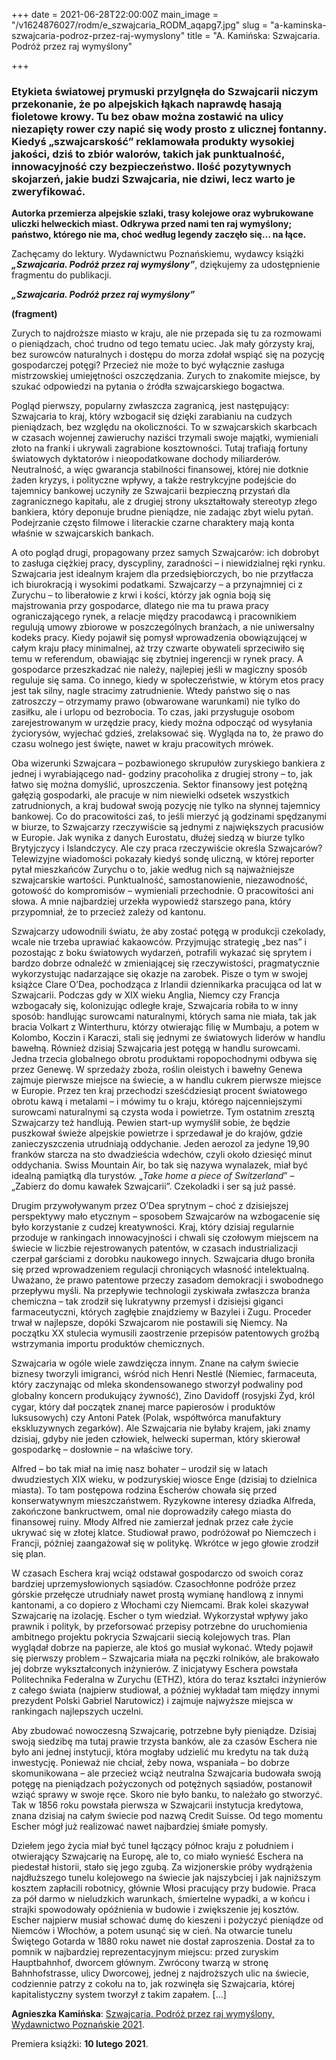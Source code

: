 +++
date = 2021-06-28T22:00:00Z
main_image = "/v1624876027/rodm/e_szwajcaria_RODM_aqapg7.jpg"
slug = "a-kaminska-szwajcaria-podroz-przez-raj-wymyslony"
title = "A. Kamińska: Szwajcaria. Podróż przez raj wymyślony"

+++
### **Etykieta światowej prymuski przylgnęła do Szwajcarii niczym przekonanie, że po alpejskich łąkach naprawdę hasają fioletowe krowy. Tu bez obaw można zostawić na ulicy niezapięty rower czy napić się wody prosto z ulicznej fontanny. Kiedyś „szwajcarskość” reklamowała produkty wysokiej jakości, dziś to zbiór walorów, takich jak punktualność, innowacyjność czy bezpieczeństwo. Ilość pozytywnych skojarzeń, jakie budzi Szwajcaria, nie dziwi, lecz warto je zweryfikować.**

**Autorka przemierza alpejskie szlaki, trasy kolejowe oraz wybrukowane uliczki helweckich miast. Odkrywa przed nami ten raj wymyślony; państwo, którego nie ma, choć według legendy zaczęło się… na łące.**

Zachęcamy do lektury. Wydawnictwu Poznańskiemu, wydawcy książki **_„Szwajcaria. Podróż przez raj wymyślony”_**, dziękujemy za udostępnienie fragmentu do publikacji.

**_„Szwajcaria. Podróż przez raj wymyślony”_**

**(fragment)**

Zurych to najdroższe miasto w kraju, ale nie przepada się tu za rozmowami o pieniądzach, choć trudno od tego tematu uciec. Jak mały górzysty kraj, bez surowców naturalnych i dostępu do morza zdołał wspiąć się na pozycję gospodarczej potęgi? Przecież nie może to być wyłącznie zasługa mistrzowskiej umiejętności oszczędzania. Zurych to znakomite miejsce, by szukać odpowiedzi na pytania o źródła szwajcarskiego bogactwa.

Pogląd pierwszy, popularny zwłaszcza zagranicą, jest następujący: Szwajcaria to kraj, który wzbogacił się dzięki zarabianiu na cudzych pieniądzach, bez względu na okoliczności. To w szwajcarskich skarbcach w czasach wojennej zawieruchy naziści trzymali swoje majątki, wymieniali złoto na franki i ukrywali zagrabione kosztowności. Tutaj trafiają fortuny światowych dyktatorów i nieopodatkowane dochody miliarderów. Neutralność, a więc gwarancja stabilności finansowej, której nie dotknie żaden kryzys, i polityczne wpływy, a także restrykcyjne podejście do tajemnicy bankowej uczyniły ze Szwajcarii bezpieczną przystań dla zagranicznego kapitału, ale z drugiej strony ukształtowały stereotyp złego bankiera, który deponuje brudne pieniądze, nie zadając zbyt wielu pytań. Podejrzanie często filmowe i literackie czarne charaktery mają konta właśnie w szwajcarskich bankach.

A oto pogląd drugi, propagowany przez samych Szwajcarów: ich dobrobyt to zasługa ciężkiej pracy, dyscypliny, zaradności – i niewidzialnej ręki rynku. Szwajcaria jest idealnym krajem dla przedsiębiorczych, bo nie przytłacza ich biurokracją i wysokimi podatkami. Szwajcarzy – a przynajmniej ci z Zurychu – to liberałowie z krwi i kości, którzy jak ognia boją się majstrowania przy gospodarce, dlatego nie ma tu prawa pracy ograniczającego rynek, a relacje między pracodawcą i pracownikiem regulują umowy zbiorowe w poszczególnych branżach, a nie uniwersalny kodeks pracy. Kiedy pojawił się pomysł wprowadzenia obowiązującej w całym kraju płacy minimalnej, aż trzy czwarte obywateli sprzeciwiło się temu w referendum, obawiając się zbytniej ingerencji w rynek pracy. A gospodarce przeszkadzać nie należy, najlepiej jeśli w magiczny sposób reguluje się sama. Co innego, kiedy w społeczeństwie, w którym etos pracy jest tak silny, nagle stracimy zatrudnienie. Wtedy państwo się o nas zatroszczy – otrzymamy prawo (obwarowane warunkami) nie tylko do zasiłku, ale i urlopu od bezrobocia. To czas, jaki przysługuje osobom zarejestrowanym w urzędzie pracy, kiedy można odpocząć od wysyłania życiorysów, wyjechać gdzieś, zrelaksować się. Wygląda na to, że prawo do czasu wolnego jest święte, nawet w kraju pracowitych mrówek.

Oba wizerunki Szwajcara – pozbawionego skrupułów zuryskiego bankiera z jednej i wyrabiającego nad- godziny pracoholika z drugiej strony – to, jak łatwo się można domyślić, uproszczenia. Sektor finansowy jest potężną gałęzią gospodarki, ale pracuje w nim niewielki odsetek wszystkich zatrudnionych, a kraj budował swoją pozycję nie tylko na słynnej tajemnicy bankowej. Co do pracowitości zaś, to jeśli mierzyć ją godzinami spędzanymi w biurze, to Szwajcarzy rzeczywiście są jednymi z największych pracusiów w Europie. Jak wynika z danych Eurostatu, dłużej siedzą w biurze tylko Brytyjczycy i Islandczycy. Ale czy praca rzeczywiście określa Szwajcarów? Telewizyjne wiadomości pokazały kiedyś sondę uliczną, w której reporter pytał mieszkańców Zurychu o to, jakie według nich są najważniejsze szwajcarskie wartości. Punktualność, samostanowienie, niezawodność, gotowość do kompromisów – wymieniali przechodnie. O pracowitości ani słowa. A mnie najbardziej urzekła wypowiedź starszego pana, który przypomniał, że to przecież zależy od kantonu.

Szwajcarzy udowodnili światu, że aby zostać potęgą w produkcji czekolady, wcale nie trzeba uprawiać kakaowców. Przyjmując strategię „bez nas” i pozostając z boku światowych wydarzeń, potrafili wykazać się sprytem i bardzo dobrze odnaleźć w zmieniającej się rzeczywistości, pragmatycznie wykorzystując nadarzające się okazje na zarobek. Pisze o tym w swojej książce Clare O’Dea, pochodząca z Irlandii dziennikarka pracująca od lat w Szwajcarii. Podczas gdy w XIX wieku Anglia, Niemcy czy Francja wzbogacały się, kolonizując odległe kraje, Szwajcaria robiła to w inny sposób: handlując surowcami naturalnymi, których sama nie miała, tak jak bracia Volkart z Winterthuru, którzy otwierając filię w Mumbaju, a potem w Kolombo, Koczin i Karaczi, stali się jednymi ze światowych liderów w handlu bawełną. Również dzisiaj Szwajcaria jest potęgą w handlu surowcami. Jedna trzecia globalnego obrotu produktami ropopochodnymi odbywa się przez Genewę. W sprzedaży zboża, roślin oleistych i bawełny Genewa zajmuje pierwsze miejsce na świecie, a w handlu cukrem pierwsze miejsce w Europie. Przez ten kraj przechodzi sześćdziesiąt procent światowego obrotu kawą i metalami – i mówimy tu o kraju, którego najcenniejszymi surowcami naturalnymi są czysta woda i powietrze. Tym ostatnim zresztą Szwajcarzy też handlują. Pewien start-up wymyślił sobie, że będzie puszkował świeże alpejskie powietrze i sprzedawał je do krajów, gdzie zanieczyszczenia utrudniają oddychanie. Jeden aerozol za jedyne 19,90 franków starcza na sto dwadzieścia wdechów, czyli około dziesięć minut oddychania. Swiss Mountain Air, bo tak się nazywa wynalazek, miał być idealną pamiątką dla turystów. „_Take home a piece of Switzerland_” – „Zabierz do domu kawałek Szwajcarii”. Czekoladki i ser są już passé.

Drugim przywoływanym przez O’Dea sprytnym – choć z dzisiejszej perspektywy mało etycznym – sposobem Szwajcarów na wzbogacenie się było korzystanie z cudzej kreatywności. Kraj, który dzisiaj regularnie przoduje w rankingach innowacyjności i chwali się czołowym miejscem na świecie w liczbie rejestrowanych patentów, w czasach industrializacji czerpał garściami z dorobku naukowego innych. Szwajcaria długo broniła się przed wprowadzeniem regulacji chroniących własność intelektualną. Uważano, że prawo patentowe przeczy zasadom demokracji i swobodnego przepływu myśli. Na przepływie technologii zyskiwała zwłaszcza branża chemiczna – tak zrodził się lukratywny przemysł i dzisiejsi giganci farmaceutyczni, których zagłębie znajdziemy w Bazylei i Zugu. Proceder trwał w najlepsze, dopóki Szwajcarom nie postawili się Niemcy. Na początku XX stulecia wymusili zaostrzenie przepisów patentowych groźbą wstrzymania importu produktów chemicznych.

Szwajcaria w ogóle wiele zawdzięcza innym. Znane na całym świecie biznesy tworzyli imigranci, wśród nich Henri Nestlé (Niemiec, farmaceuta, który zaczynając od mleka skondensowanego stworzył podwaliny pod globalny koncern produkujący żywność), Zino Davidoﬀ (rosyjski Żyd, król cygar, który dał początek znanej marce papierosów i produktów luksusowych) czy Antoni Patek (Polak, współtwórca manufaktury ekskluzywnych zegarków). Ale Szwajcaria nie byłaby krajem, jaki znamy dzisiaj, gdyby nie jeden człowiek, helwecki superman, który skierował gospodarkę – dosłownie – na właściwe tory.

Alfred – bo tak miał na imię nasz bohater – urodził się w latach dwudziestych XIX wieku, w podzuryskiej wiosce Enge (dzisiaj to dzielnica miasta). To tam postępowa rodzina Escherów chowała się przed konserwatywnym mieszczaństwem. Ryzykowne interesy dziadka Alfreda, zakończone bankructwem, omal nie doprowadziły całego miasta do finansowej ruiny. Młody Alfred nie zamierzał jednak przez całe życie ukrywać się w złotej klatce. Studiował prawo, podróżował po Niemczech i Francji, później zaangażował się w politykę. Wkrótce w jego głowie zrodził się plan.

W czasach Eschera kraj wciąż odstawał gospodarczo od swoich coraz bardziej uprzemysłowionych sąsiadów. Czasochłonne podróże przez górskie przełęcze utrudniały nawet prostą wymianę handlową z innymi kantonami, a co dopiero z Włochami czy Niemcami. Brak kolei skazywał Szwajcarię na izolację. Escher o tym wiedział. Wykorzystał wpływy jako prawnik i polityk, by przeforsować przepisy potrzebne do uruchomienia ambitnego projektu pokrycia Szwajcarii siecią kolejowych tras. Plan wyglądał dobrze na papierze, ale ktoś go musiał wykonać. Wtedy pojawił się pierwszy problem – Szwajcaria miała na pęczki rolników, ale brakowało jej dobrze wykształconych inżynierów. Z inicjatywy Eschera powstała Politechnika Federalna w Zurychu (ETHZ), która do teraz kształci inżynierów z całego świata (najpierw studiował, a później wykładał tam między innymi prezydent Polski Gabriel Narutowicz) i zajmuje najwyższe miejsca w rankingach najlepszych uczelni.

Aby zbudować nowoczesną Szwajcarię, potrzebne były pieniądze. Dzisiaj swoją siedzibę ma tutaj prawie trzysta banków, ale za czasów Eschera nie było ani jednej instytucji, która mogłaby udzielić mu kredytu na tak dużą inwestycję. Ponieważ nie chciał, żeby nowa, wspaniała – bo dobrze skomunikowana – ale przecież wciąż neutralna Szwajcaria budowała swoją potęgę na pieniądzach pożyczonych od potężnych sąsiadów, postanowił wziąć sprawy w swoje ręce. Skoro nie było banku, to należało go stworzyć. Tak w 1856 roku powstała pierwsza w Szwajcarii instytucja kredytowa, znana dzisiaj na całym świecie pod nazwą Credit Suisse. Od tego momentu Escher mógł już realizować nawet najbardziej śmiałe pomysły.

Dziełem jego życia miał być tunel łączący północ kraju z południem i otwierający Szwajcarię na Europę, ale to, co miało wynieść Eschera na piedestał historii, stało się jego zgubą. Za wizjonerskie próby wydrążenia najdłuższego tunelu kolejowego na świecie jak najszybciej i jak najniższym kosztem zapłacili robotnicy, głównie Włosi pracujący przy budowie. Praca za pół darmo w nieludzkich warunkach, śmiertelne wypadki, a w końcu i strajki spowodowały opóźnienia w budowie i zwiększenie jej kosztów. Escher najpierw musiał schować dumę do kieszeni i pożyczyć pieniądze od Niemców i Włochów, a potem usunąć się w cień. Na otwarcie tunelu Świętego Gotarda w 1880 roku nawet nie dostał zaproszenia. Dostał za to pomnik w najbardziej reprezentacyjnym miejscu: przed zuryskim Hauptbahnhof, dworcem głównym. Zwrócony twarzą w stronę Bahnhofstrasse, ulicy Dworcowej, jednej z najdroższych ulic na świecie, codziennie patrzy z cokołu na to, jak rozwinęła się Szwajcaria, której kapitalistyczny system tworzył z takim zapałem. \[...\] 

**Agnieszka Kamińska**: [Szwajcaria. Podróż przez raj wymyślony, Wydawnictwo Poznańskie 2021](https://wydawnictwopoznanskie.pl/produkt/szwajcaria-podroz-przez-raj-wymyslony/ "https://wydawnictwopoznanskie.pl/produkt/szwajcaria-podroz-przez-raj-wymyslony/").

Premiera książki: **10 lutego 2021**.